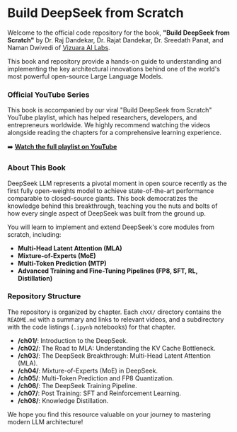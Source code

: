 # Build DeepSeek from Scratch

Welcome to the official code repository for the book, **"Build DeepSeek from Scratch"** by Dr. Raj Dandekar, Dr. Rajat Dandekar, Dr. Sreedath Panat, and Naman Dwivedi of [Vizuara AI Labs](https://home.vizuara.ai/).

This book and repository provide a hands-on guide to understanding and implementing the key architectural innovations behind one of the world's most powerful open-source Large Language Models.

### Official YouTube Series

This book is accompanied by our viral "Build DeepSeek from Scratch" YouTube playlist, which has helped researchers, developers, and entrepreneurs worldwide. We highly recommend watching the videos alongside reading the chapters for a comprehensive learning experience.

➡️ **[Watch the full playlist on YouTube](https://www.youtube.com/playlist?list=PLPTVONXA_ZSiOpKKIHCyOq9lnp-dLvlms)**

### About This Book

DeepSeek LLM represents a pivotal moment in open source recently as the first fully open-weights model to achieve state-of-the-art performance comparable to closed-source giants. This book democratizes the knowledge behind this breakthrough, teaching you the nuts and bolts of how every single aspect of DeepSeek was built from the ground up.

You will learn to implement and extend DeepSeek's core modules from scratch, including:

- **Multi-Head Latent Attention (MLA)**
- **Mixture-of-Experts (MoE)**
- **Multi-Token Prediction (MTP)**
- **Advanced Training and Fine-Tuning Pipelines (FP8, SFT, RL, Distillation)**

### Repository Structure

The repository is organized by chapter. Each `chXX/` directory contains the `README.md` with a summary and links to relevant videos, and a subdirectory with the code listings (`.ipynb` notebooks) for that chapter.

- **/ch01/**: Introduction to the DeepSeek.
- **/ch02/**: The Road to MLA: Understanding the KV Cache Bottleneck.
- **/ch03/**: The DeepSeek Breakthrough: Multi-Head Latent Attention (MLA).
- **/ch04/**: Mixture-of-Experts (MoE) in DeepSeek.
- **/ch05/**: Multi-Token Prediction and FP8 Quantization.
- **/ch06/**: The DeepSeek Training Pipeline.
- **/ch07/**: Post Training: SFT and Reinforcement Learning.
- **/ch08/**: Knowledge Distillation.

We hope you find this resource valuable on your journey to mastering modern LLM architecture!
